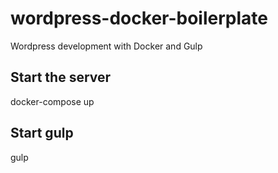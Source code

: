 # wordpress-docker-boilerplate
Wordpress development with Docker and Gulp

## Start the server
docker-compose up

## Start gulp
gulp
